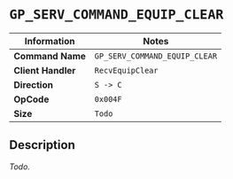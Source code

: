 # `GP_SERV_COMMAND_EQUIP_CLEAR`

| Information               | Notes |
|---                        |---    |
| **Command Name**          | `GP_SERV_COMMAND_EQUIP_CLEAR` |
| **Client Handler**        | `RecvEquipClear` |
| **Direction**             | `S -> C` |
| **OpCode**                | `0x004F` |
| **Size**                  | `Todo` |

## Description

_Todo._
